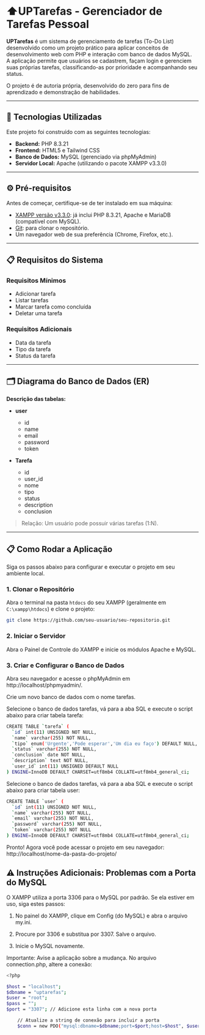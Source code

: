 # ⬆️UPTarefas - Gerenciador de Tarefas Pessoal

**UPTarefas** é um sistema de gerenciamento de tarefas (To-Do List) desenvolvido como um projeto prático para aplicar conceitos de desenvolvimento web com PHP e interação com banco de dados MySQL.  
A aplicação permite que usuários se cadastrem, façam login e gerenciem suas próprias tarefas, classificando-as por prioridade e acompanhando seu status.

O projeto é de autoria própria, desenvolvido do zero para fins de aprendizado e demonstração de habilidades.

---

## 🚀 Tecnologias Utilizadas
Este projeto foi construído com as seguintes tecnologias:

- **Backend:** PHP 8.3.21  
- **Frontend:** HTML5 e Tailwind CSS  
- **Banco de Dados:** MySQL (gerenciado via phpMyAdmin)  
- **Servidor Local:** Apache (utilizando o pacote XAMPP v3.3.0)  

---

## ⚙️ Pré-requisitos
Antes de começar, certifique-se de ter instalado em sua máquina:

- [XAMPP versão v3.3.0](https://www.apachefriends.org/): já inclui PHP 8.3.21, Apache e MariaDB (compatível com MySQL).  
- [Git](https://git-scm.com/downloads): para clonar o repositório.  
- Um navegador web de sua preferência (Chrome, Firefox, etc.).
  
---


## 📋 Requisitos do Sistema

### Requisitos Mínimos
- Adicionar tarefa  
- Listar tarefas  
- Marcar tarefa como concluída  
- Deletar uma tarefa  

### Requisitos Adicionais
- Data da tarefa  
- Tipo da tarefa  
- Status da tarefa  

---

## 🗂 Diagrama do Banco de Dados (ER)

**Descrição das tabelas:**

- **user**
  - id
  - name
  - email
  - password
  - token

- **Tarefa**
  - id
  - user_id
  - nome
  - tipo
  - status
  - description
  - conclusion

> Relação: Um usuário pode possuir várias tarefas (1:N).

---

## 📋 Como Rodar a Aplicação
Siga os passos abaixo para configurar e executar o projeto em seu ambiente local.

### 1. Clonar o Repositório
Abra o terminal na pasta `htdocs` do seu XAMPP (geralmente em `C:\xampp\htdocs`) e clone o projeto:

```bash
git clone https://github.com/seu-usuario/seu-repositorio.git
```

### 2. Iniciar o Servidor
Abra o Painel de Controle do XAMPP e inicie os módulos Apache e MySQL.

### 3. Criar e Configurar o Banco de Dados
Abra seu navegador e acesse o phpMyAdmin em http://localhost/phpmyadmin/.

Crie um novo banco de dados com o nome tarefas.

Selecione o banco de dados tarefas, vá para a aba SQL e execute o script abaixo para criar tabela tarefa:

```bash
CREATE TABLE `tarefa` (
  `id` int(11) UNSIGNED NOT NULL,
  `name` varchar(255) NOT NULL,
  `tipo` enum('Urgente','Pode esperar','Um dia eu faço') DEFAULT NULL,
  `status` varchar(255) NOT NULL,
  `conclusion` date NOT NULL,
  `description` text NOT NULL,
  `user_id` int(11) UNSIGNED DEFAULT NULL
) ENGINE=InnoDB DEFAULT CHARSET=utf8mb4 COLLATE=utf8mb4_general_ci;
```

Selecione o banco de dados tarefas, vá para a aba SQL e execute o script abaixo para criar tabela user:
```bash
CREATE TABLE `user` (
  `id` int(11) UNSIGNED NOT NULL,
  `name` varchar(255) NOT NULL,
  `email` varchar(255) NOT NULL,
  `password` varchar(255) NOT NULL,
  `token` varchar(255) NOT NULL
) ENGINE=InnoDB DEFAULT CHARSET=utf8mb4 COLLATE=utf8mb4_general_ci;
```
Pronto! Agora você pode acessar o projeto em seu navegador: http://localhost/nome-da-pasta-do-projeto/

## ⚠️ Instruções Adicionais: Problemas com a Porta do MySQL
O XAMPP utiliza a porta 3306 para o MySQL por padrão. Se ela estiver em uso, siga estes passos:

1. No painel do XAMPP, clique em Config (do MySQL) e abra o arquivo my.ini.

2. Procure por 3306 e substitua por 3307. Salve o arquivo.

3. Inicie o MySQL novamente.

Importante: Avise a aplicação sobre a mudança. No arquivo connection.php, altere a conexão:
```bash
<?php

$host = "localhost";
$dbname = "uptarefas";
$user = "root";
$pass = "";
$port = "3307"; // Adicione esta linha com a nova porta

    // Atualize a string de conexão para incluir a porta
    $conn = new PDO("mysql:dbname=$dbname;port=$port;host=$host", $user, $pass);
```
